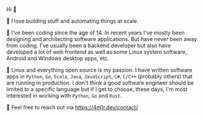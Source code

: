 Hi :wave:

:hammer: I love building stuff and automating things at scale.

:floppy_disk: I've been coding since the age of 14. In recent years I've mostly been designing and architecting software applications. But have never been away from coding. I've usually been a backend developer but also have developed a lot of web frontend as well as some Linux system software, Android and Windows desktop apps, etc.

:penguin: Linux and everything open source is my passion. I have written software apps in `Python`, `Go`, `Scala`, `Java`, `JavaScript`, `C#`, `C/C++` (probably others) that are running in production. I don't think a good software engineer should be limited to a specific language but if I get to choose, these days, I'm most interested in working with `Python`, `Go` and `Rust`.

:speech_balloon: Feel free to reach out via https://4m1r.dev/contact/
